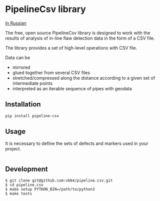 # PipelineCsv library

[In Russian](READMEru.md)

The free, open source PipelineCsv library is designed to work with the results of analysis of in-line flaw detection data in the form of a CSV file.

The library provides a set of high-level operations with CSV file.

Data can be

-   mirrored
-   glued together from several CSV files
-   stretched/compressed along the distance according to a given set of intermediate points
-   interpreted as an iterable sequence of pipes with geodata

## Installation

```bash
pip install pipeline-csv
```

## Usage

It is necessary to define the sets of defects and markers used in your project.

```python
```
## Development

```
$ git clone git@github.com:vb64/pipeline.csv.git
$ cd pipeline.csv
$ make setup PYTHON_BIN=/path/to/python3
$ make tests
```
